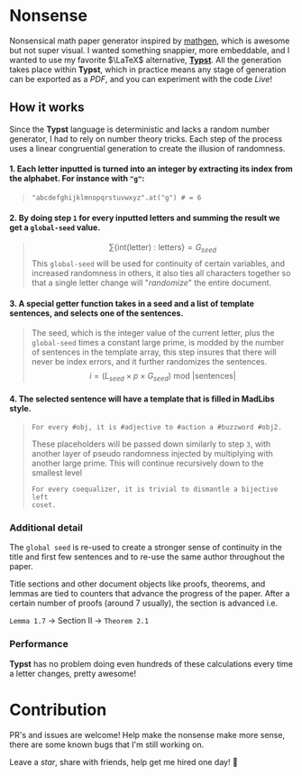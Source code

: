 # Nonsense

Nonsensical math paper generator inspired by
[mathgen](https://thatsmathematics.com/mathgen/), which is awesome but not super visual. I wanted something snappier, more embeddable, and I wanted to use my favorite $\LaTeX$ alternative, [**Typst**](https://typst.app). All the generation takes place within **Typst**, which in practice means any stage of generation can be exported as a *PDF*, and you can experiment with the code *Live*!  

## How it works
Since the **Typst** language is deterministic and lacks a random number generator, I had to rely on number theory tricks. Each step of the process uses a linear congruential generation to create the illusion of randomness.  

#### 1. Each letter inputted is turned into an integer by extracting its index from the alphabet. For instance with `"g"`:

> ```typ 
> "abcdefghijklmnopqrstuvwxyz".at("g") # = 6
> ```

#### 2. By doing step `1` for every inputted letters and summing the result we get a `global-seed` value. 

> $$ \sum \{\text{int(letter) : letters}\} = G_{seed}$$
> This `global-seed` will be used for continuity of certain variables, and increased randomness in others, it also ties all characters together so that a single letter change will "_randomize_" the entire document.

#### 3. A special getter function takes in a seed and a list of template sentences, and selects one of the sentences. 

> The seed, which is the integer value of the current letter, plus the `global-seed` times a constant large prime, is modded by the number of sentences in the template array, this step insures that there will never be index errors, and it further randomizes the sentences.  
> $$ i = (L_{seed} \times p \times G_{seed} ) \ \mathrm{mod}\  |\text{sentences}| $$

#### 4. The selected sentence will have a template that is filled in **MadLibs** style. 

>```typ
> For every #obj, it is #adjective to #action a #buzzword #obj2.
> ```
> These placeholders will be passed down similarly to step `3`, with another layer of pseudo randomness injected by multiplying with another large prime. This will continue recursively down to the smallest level
> ```typ
> For every coequalizer, it is trivial to dismantle a bijective left
> coset.
> ```

### Additional detail
The `global seed` is re-used to create a stronger sense of continuity in the title and first few sentences and to re-use the same author throughout the paper. 

Title sections and other document objects like proofs, theorems, and lemmas are tied to counters that advance the progress of the paper. After a certain number of proofs (around 7 usually), the section is advanced i.e.

`Lemma 1.7` → Section II → `Theorem 2.1` 

### Performance
**Typst** has no problem doing even hundreds of these calculations every time a letter changes, pretty awesome!

# Contribution

PR's and issues are welcome! Help make the nonsense make more sense, there are some known bugs that I'm still working on. 

Leave a *star*, share with friends, help get me hired one day! 🙏
